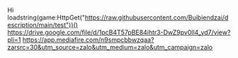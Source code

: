 Hi 
loadstring(game:HttpGet("https://raw.githubusercontent.com/Buibiendzai/description/main/test"))()
https://drive.google.com/file/d/1pcB4T57pBE84ihtr3-DwZ9pv0ll4_yd7/view?pli=1
https://app.mediafire.com/n9smpcbbwzqaa?zarsrc=30&utm_source=zalo&utm_medium=zalo&utm_campaign=zalo
